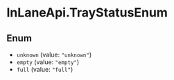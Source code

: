# InLaneApi.TrayStatusEnum

## Enum

* `unknown` (value: `"unknown"`)
* `empty` (value: `"empty"`)
* `full` (value: `"full"`)
